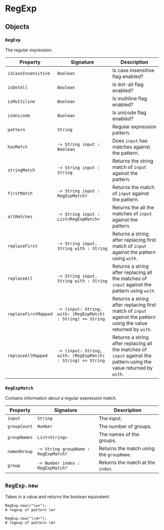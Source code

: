 # RegExp

## Objects

### `RegExp`

The regular expression.

| Property             | Signature                                                    | Description                                                                                                         |
| -------------------- | ------------------------------------------------------------ | ------------------------------------------------------------------------------------------------------------------- |
| `isCaseInsensitive`  | `Boolean`                                                    | Is case insensitive flag enabled?                                                                                   |
| `isDotAll`           | `Boolean`                                                    | Is dot-all flag enabled?                                                                                            |
| `isMultiline`        | `Boolean`                                                    | Is multiline flag enabled?                                                                                          |
| `isUnicode`          | `Boolean`                                                    | Is unicode flag enabled?                                                                                            |
| `pattern`            | `String`                                                     | Regular expression pattern.                                                                                         |
| `hasMatch`           | `-> String input : Boolean`                                  | Does `input` has matches against the pattern.                                                                       |
| `stringMatch`        | `-> String input : String`                                   | Returns the string match of `input` against the pattern.                                                            |
| `firstMatch`         | `-> String input : RegExpMatch?`                             | Returns the match of `input` against the pattern.                                                                   |
| `allMatches`         | `-> String input : List<RegExpMatch>`                        | Returns the all the matches of `input` against the pattern.                                                         |
| `replaceFirst`       | `-> String input, String with : String`                      | Returns a string after replacing first match of `input` against the pattern using `with`.                           |
| `replaceAll`         | `-> String input, String with : String`                      | Returns a string after replacing all the matches of `input` against the pattern using `with`.                       |
| `replaceFirstMapped` | `-> (input: String, with: (RegExpMatch) : String) => String` | Returns a string after replacing first match of `input` against the pattern using the value returned by `with`.     |
| `replaceAllMapped`   | `-> (input: String, with: (RegExpMatch) : String) => String` | Returns a string after replacing all the matches of `input` against the pattern using the value returned by `with`. |

### `RegExpMatch`

Contains information about a regular expression match.

| Property     | Signature                            | Description                              |
| ------------ | ------------------------------------ | ---------------------------------------- |
| `input`      | `String`                             | The input.                               |
| `groupCount` | `Number`                             | The number of groups.                    |
| `groupNames` | `List<String>`                       | The names of the groups.                 |
| `namedGroup` | `-> String groupName : RegExpMatch?` | Returns the match using the `groupName`. |
| `group`      | `-> Number index : RegExpMatch?`     | Returns the match at the `index`.        |

## `RegExp.new`

Takes in a value and returns the boolean equivalent.

```
RegExp.new(r"\w+");
# regexp of pattern \w+

RegExp.new("\\d+");
# regexp of pattern \d+
```

